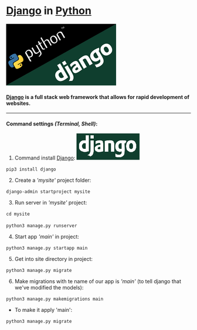 
# [Django](https://www.djangoproject.com/) in [Python](https://www.python.org/)

[![alt text](image/django_python_icon.png)](https://developer.mozilla.org/en-US/docs/Learn/Server-side/Django)

#### [Django](https://www.djangoproject.com/) is a full stack web framework that allows for rapid development of websites.

-----------------------------------------------------------

#### Command settings _(Terminal, Shell)_:

1) Command install [Django](https://www.djangoproject.com/):
[![alt text](image/django_icon.png)](https://www.djangoproject.com/)

```
pip3 install django
```

2) Create a _'mysite'_ project folder:
```
django-admin startproject mysite
```

3) Run server in _'mysite'_ project:
```
cd mysite

python3 manage.py runserver
```

4) Start app _'main'_ in project: 
```
python3 manage.py startapp main
```

5) Get into site directory in project:
```
python3 manage.py migrate
```

6) Make migrations with te name of our app is _'main'_ (to tell django that we've modified the models):
```
python3 manage.py makemigrations main
```
- To make it apply 'main':
```
python3 manage.py migrate
```

